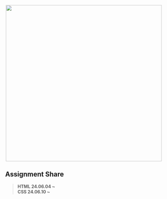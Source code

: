 <p align="center"> <img src="https://user-images.githubusercontent.com/74038190/225813708-98b745f2-7d22-48cf-9150-083f1b00d6c9.gif" width="500"> </p>

## Assignment Share
> <b> HTML 24.06.04 ~ <br>
> <b> CSS 24.06.10 ~
